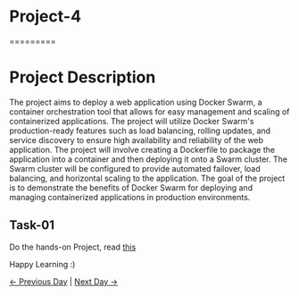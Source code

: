 # Project-4

=========

# Project Description

The project aims to deploy a web application using Docker Swarm, a container orchestration tool that allows for easy management and scaling of containerized applications. The project will utilize Docker Swarm's production-ready features such as load balancing, rolling updates, and service discovery to ensure high availability and reliability of the web application. The project will involve creating a Dockerfile to package the application into a container and then deploying it onto a Swarm cluster. The Swarm cluster will be configured to provide automated failover, load balancing, and horizontal scaling to the application. The goal of the project is to demonstrate the benefits of Docker Swarm for deploying and managing containerized applications in production environments.

## Task-01

Do the hands-on Project, read [this](https://www.linkedin.com/posts/chetanrakhra_devops-project-share-activity-7034173810656296960-UjUw?utm_source=share&utm_medium=member_desktop)

Happy Learning :)

[← Previous Day](../day82/README.md) | [Next Day →](../day84/README.md)
